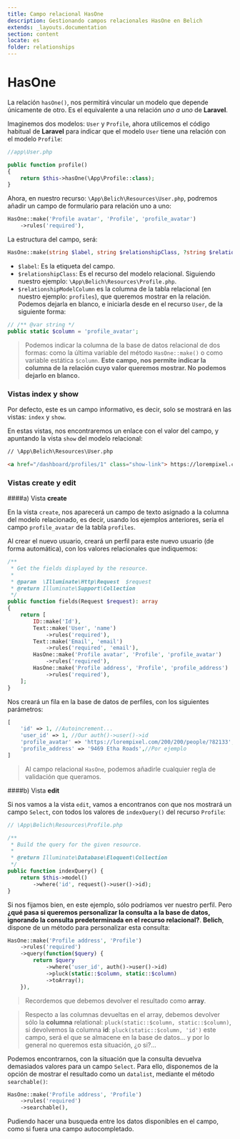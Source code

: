 ```yaml
---
title: Campo relacional HasOne
description: Gestionando campos relacionales HasOne en Belich
extends: _layouts.documentation
section: content
locate: es
folder: relationships
---
```


# HasOne

La relación `hasOne()`, nos permitirá vincular un modelo que depende únicamente de otro. Es el equivalente a una relación *uno a uno* de **Laravel**.

Imaginemos dos modelos: `User` y `Profile`, ahora utilicemos el código habitual de **Laravel** para indicar que el modelo `User` tiene una relación con el modelo `Profile`:

```php
//app\User.php

public function profile() 
{
    return $this->hasOne(\App\Profile::class);
}
```

Ahora, en nuestro recurso: `\App\Belich\Resources\User.php`, podremos añadir un campo de formulario para relación uno a uno:

```php
HasOne::make('Profile avatar', 'Profile', 'profile_avatar')
    ->rules('required'),
```

La estructura del campo, será:

```php
HasOne::make(string $label, string $relationshipClass, ?string $relationshipModelColumn = null),
```

- `$label`: Es la etiqueta del campo.
- `$relationshipClass`: Es el recurso del modelo relacional. Siguiendo nuestro ejemplo: `\App\Belich\Resources\Profile.php`.
- `$relationshipModelColumn` es la columna de la tabla relacional (en nuestro ejemplo: `profiles`), que queremos mostrar en la relación. Podemos dejarla en blanco, e iniciarla desde en el recurso `User`, de la siguiente forma:

```php
// /** @var string */
public static $column = 'profile_avatar';
```

>Podemos indicar la columna de la base de datos relacional de dos formas: como la última variable del método `HasOne::make()` o como variable estática `$column`. **Este campo, nos permite indicar la columna de la relación cuyo valor queremos mostrar. No podemos dejarlo en blanco.**

### Vistas **index** y **show**

Por defecto, este es un campo informativo, es decir, solo se mostrará en las vistas: `index` y `show`. 

En estas vistas, nos encontraremos un enlace con el valor del campo, y apuntando la vista `show` del modelo relacional:

```html
// \App\Belich\Resources\User.php

<a href="/dashboard/profiles/1" class="show-link"> https://lorempixel.com/200/200/people/?82133</a>
```

### Vistas **create** y **edit**

####a) Vista **create**

En la vista `create`, nos aparecerá un campo de texto asignado a la columna del modelo relacionado, es decir, usando los ejemplos anteriores, sería el campo `profile_avatar` de la tabla `profiles`.

Al crear el nuevo usuario, creará un perfil para este nuevo usuario (de forma automática), con los valores relacionales que indiquemos:

```php
/**
 * Get the fields displayed by the resource.
 *
 * @param  \Illuminate\Http\Request  $request
 * @return Illuminate\Support\Collection
 */
public function fields(Request $request): array
{
    return [
        ID::make('Id'),
        Text::make('User', 'name')
            ->rules('required'),
        Text::make('Email', 'email')
            ->rules('required', 'email'),
        HasOne::make('Profile avatar', 'Profile', 'profile_avatar')
            ->rules('required'),
        HasOne::make('Profile address', 'Profile', 'profile_address')
            ->rules('required'),
    ];
}
```

Nos creará un fila en la base de datos de perfiles, con los siguientes parámetros:

```php
[
    'id' => 1, //Autoincrement...
    'user_id' => 1, //Our auth()->user()->id
    'profile_avatar' => 'https://lorempixel.com/200/200/people/?82133',//Por ejemplo
    'profile_address' => '9469 Etha Roads',//Por ejemplo
]
```

>Al campo relacional `HasOne`, podemos añadirle cualquier regla de validación que queramos.

####b) Vista **edit**

Si nos vamos a la vista `edit`, vamos a encontranos con que nos mostrará un campo `Select`, con todos los valores de `indexQuery()` del recurso `Profile`:

```php
// \App\Belich\Resources\Profile.php

/**
 * Build the query for the given resource.
 *
 * @return Illuminate\Database\Eloquent\Collection
 */
public function indexQuery() {
    return $this->model()
        ->where('id', request()->user()->id);
}
```

Si nos fijamos bien, en este ejemplo, sólo podríamos ver nuestro perfil. Pero **¿qué pasa si queremos personalizar la consulta a la base de datos, ignorando la consulta predeterminada en el recurso relacional?**. **Belich**, dispone de un método para personalizar esta consulta:

```php
HasOne::make('Profile address', 'Profile')
    ->rules('required')
    ->query(function($query) {
        return $query
            ->where('user_id', auth()->user()->id)
            ->pluck(static::$column, static::$column)
            ->toArray();
    }),
```

> Recordemos que debemos devolver el resultado como **array**. 

> Respecto a las columnas devueltas en el array, debemos devolver sólo la **columna** relational: `pluck(static::$column, static::$column)`, si devolvemos la columna **id**: `pluck(static::$column, 'id')` este campo, será el que se almacene en la base de datos... y por lo general no queremos esta situación, ¿o si?...

Podemos encontrarnos, con la situación que la consulta devuelva demasiados valores para un campo `Select`. Para ello, disponemos de la opción de mostrar el resultado como un `datalist`, mediante el método `searchable()`:

```php
HasOne::make('Profile address', 'Profile')
    ->rules('required')
    ->searchable(),
```

Pudiendo hacer una busqueda entre los datos disponibles en el campo, como si fuera una campo autocompletado.
